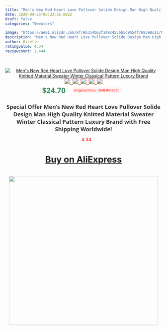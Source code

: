 ```yaml
---
title: "Men's New Red Heart Love Pullover Solide Design Man High Quality Knitted Material Sweater Winter Classical Pattern Luxury Brand"
date: 2020-04-25T08:33:36.892Z
draft: false
categories: "Sweaters"

image: "https://ae01.alicdn.com/kf/Hb354b62f149c455bb5c9554f7693e8c21/Men-s-New-Red-Heart-Love-Pullover-Solide-Design-Man-High-Quality-Knitted-Material-Sweater-Winter.jpg"
description: "Men's New Red Heart Love Pullover Solide Design Man High Quality Knitted Material Sweater Winter Classical Pattern Luxury Brand"
author: Giselle
ratingvalue: 4.34
reviewcount: 1.444
---
```

<br>
<div style="text-align: center;">
<a href="https://s.click.aliexpress.com/e/_9Rw2vP" target="_blank" rel="nofollow noopener noreferrer"><img alt="Men's New Red Heart Love Pullover Solide Design Man High Quality Knitted Material Sweater Winter Classical Pattern Luxury Brand" class="magnifier-image" src="https://ae01.alicdn.com/kf/Hb354b62f149c455bb5c9554f7693e8c21/Men-s-New-Red-Heart-Love-Pullover-Solide-Design-Man-High-Quality-Knitted-Material-Sweater-Winter.jpg_640x640.jpg">
<br>
<img style="border:1px solid salmon" src="https://ae01.alicdn.com/kf/Hb354b62f149c455bb5c9554f7693e8c21/Men-s-New-Red-Heart-Love-Pullover-Solide-Design-Man-High-Quality-Knitted-Material-Sweater-Winter.jpg_120x120.jpg">&nbsp;&nbsp;<img style="border:1px solid salmon" src="https://ae01.alicdn.com/kf/H40aa082659ff44089ebc9719dec871317/Men-s-New-Red-Heart-Love-Pullover-Solide-Design-Man-High-Quality-Knitted-Material-Sweater-Winter.jpg_120x120.jpg">&nbsp;&nbsp;<img style="border:1px solid salmon" src="https://ae01.alicdn.com/kf/Ha4a511917ae048ec99311b79801612e2R/Men-s-New-Red-Heart-Love-Pullover-Solide-Design-Man-High-Quality-Knitted-Material-Sweater-Winter.jpg_120x120.jpg">&nbsp;&nbsp;<img style="border:1px solid salmon" src="https://ae01.alicdn.com/kf/H9ab09337c7434610bae376eab60993e9t/Men-s-New-Red-Heart-Love-Pullover-Solide-Design-Man-High-Quality-Knitted-Material-Sweater-Winter.jpg_120x120.jpg">&nbsp;&nbsp;<img style="border:1px solid salmon" src="https://ae01.alicdn.com/kf/H9cb5c1f83ac540e5bc136a60a8e65f6ar/Men-s-New-Red-Heart-Love-Pullover-Solide-Design-Man-High-Quality-Knitted-Material-Sweater-Winter.jpg_120x120.jpg"></a></div><br0>
<div style="text-align: center;"><span style="background-color: white; border: 0px; box-sizing: border-box; color: seagreen; display: inline-block; font-family: &quot;open sans&quot; , &quot;arial&quot; , &quot;helvetica&quot; , sans-serif , &quot;heiti&quot;; font-size: 24px; font-stretch: inherit; font-weight: 700; line-height: inherit; margin: 0px 10px 0px 0px; padding: 0px; vertical-align: middle;">$24.70 </span>
<span style="background: rgb(255 , 241 , 241); border-radius: 3px; border: 0px; box-sizing: border-box; color: #ff4747; display: inline-block; font-family: inherit; font-size: 12px; font-stretch: inherit; font-style: inherit; font-variant: inherit; font-weight: 600; line-height: inherit; margin: 0px; padding: 2px 5px; transform: scale(0.9); vertical-align: middle;">Original Price : <b style="text-decoration: line-through;">$38.00 </b> 35%&nbsp;&nbsp;</span></div>
<h1 style="color: #333333; display: inline-block; font-family: &quot;open sans&quot; , &quot;arial&quot; , &quot;helvetica&quot; , sans-serif , &quot;heiti&quot;; font-size: 18px; font-stretch: inherit; font-weight: 700; text-align: center;">Special Offer Men's New Red Heart Love Pullover Solide Design Man High Quality Knitted Material Sweater Winter Classical Pattern Luxury Brand with Free Shipping Worldwide!</h1>
<div style="color: #ff4747; text-align: center;">
<img src="https://4.bp.blogspot.com/-M0ZcTcb-5uY/XleCXlxnR4I/AAAAAAAAAEc/OrjgMkXV1oMQFaCRZj5HQwOCBcu3w1FegCPcBGAYYCw/s1600/star.png" style="height: 15px;">&nbsp;<b>4.34</b></div>
<div class="button_cont" align="center"><a class="buynow_a" href="https://s.click.aliexpress.com/e/_9Rw2vP" target="_blank" rel="nofollow noopener noreferrer"><H1>Buy on AliExpress</H1></a></div><br>
<div class="separator" style="clear: both; text-align: center;">
<img src="https://lh3.googleusercontent.com/-pTy5HemUv9M/XlePHvY0dAI/AAAAAAAAAE4/0nX5iRUoIWY8eMW9Dpxeirr157OZliDIgCLcBGAsYHQ/s1600/badge.gif" width="480">
</div>

